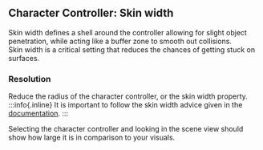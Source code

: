 ## Character Controller: Skin width

Skin width defines a shell around the controller allowing for slight object penetration, while acting like a buffer zone to smooth out collisions.  
Skin width is a critical setting that reduces the chances of getting stuck on surfaces.  

### Resolution
Reduce the radius of the character controller, or the skin width property.  
:::info{.inline}
It is important to follow the skin width advice given in the [documentation](https://docs.unity3d.com/Manual/class-CharacterController.html).
:::

Selecting the character controller and looking in the scene view should show how large it is in comparison to your visuals.